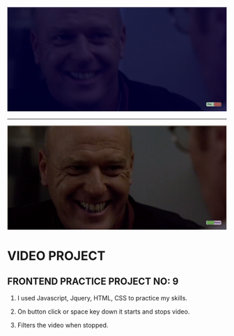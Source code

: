 ![example1](videoProject1.png)

<hr>

![example2](videoProject2.png)

# VIDEO PROJECT

## FRONTEND PRACTICE PROJECT NO: 9

1. I used Javascript, Jquery, HTML, CSS to practice my skills.

2. On button click or space key down it starts and stops video.

3. Filters the video when stopped.
